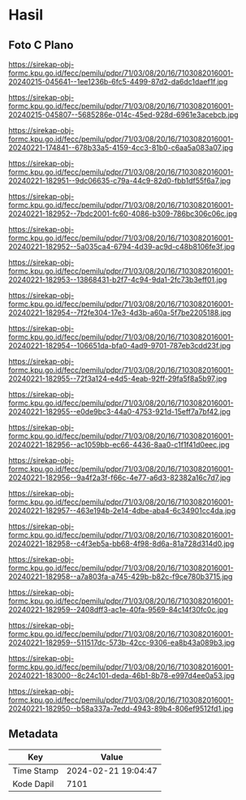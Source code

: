 # Hasil

## Foto C Plano

https://sirekap-obj-formc.kpu.go.id/fecc/pemilu/pdpr/71/03/08/20/16/7103082016001-20240215-045641--1ee1236b-6fc5-4499-87d2-da6dc1daef1f.jpg

https://sirekap-obj-formc.kpu.go.id/fecc/pemilu/pdpr/71/03/08/20/16/7103082016001-20240215-045807--5685286e-014c-45ed-928d-6961e3acebcb.jpg

https://sirekap-obj-formc.kpu.go.id/fecc/pemilu/pdpr/71/03/08/20/16/7103082016001-20240221-174841--678b33a5-4159-4cc3-81b0-c6aa5a083a07.jpg

https://sirekap-obj-formc.kpu.go.id/fecc/pemilu/pdpr/71/03/08/20/16/7103082016001-20240221-182951--9dc06635-c79a-44c9-82d0-fbb1df55f6a7.jpg

https://sirekap-obj-formc.kpu.go.id/fecc/pemilu/pdpr/71/03/08/20/16/7103082016001-20240221-182952--7bdc2001-fc60-4086-b309-786bc306c06c.jpg

https://sirekap-obj-formc.kpu.go.id/fecc/pemilu/pdpr/71/03/08/20/16/7103082016001-20240221-182952--5a035ca4-6794-4d39-ac9d-c48b8106fe3f.jpg

https://sirekap-obj-formc.kpu.go.id/fecc/pemilu/pdpr/71/03/08/20/16/7103082016001-20240221-182953--13868431-b2f7-4c94-9da1-2fc73b3eff01.jpg

https://sirekap-obj-formc.kpu.go.id/fecc/pemilu/pdpr/71/03/08/20/16/7103082016001-20240221-182954--7f2fe304-17e3-4d3b-a60a-5f7be2205188.jpg

https://sirekap-obj-formc.kpu.go.id/fecc/pemilu/pdpr/71/03/08/20/16/7103082016001-20240221-182954--106651da-bfa0-4ad9-9701-787eb3cdd23f.jpg

https://sirekap-obj-formc.kpu.go.id/fecc/pemilu/pdpr/71/03/08/20/16/7103082016001-20240221-182955--72f3a124-e4d5-4eab-92ff-29fa5f8a5b97.jpg

https://sirekap-obj-formc.kpu.go.id/fecc/pemilu/pdpr/71/03/08/20/16/7103082016001-20240221-182955--e0de9bc3-44a0-4753-921d-15eff7a7bf42.jpg

https://sirekap-obj-formc.kpu.go.id/fecc/pemilu/pdpr/71/03/08/20/16/7103082016001-20240221-182956--ac1059bb-ec66-4436-8aa0-c1f1f41d0eec.jpg

https://sirekap-obj-formc.kpu.go.id/fecc/pemilu/pdpr/71/03/08/20/16/7103082016001-20240221-182956--9a4f2a3f-f66c-4e77-a6d3-82382a16c7d7.jpg

https://sirekap-obj-formc.kpu.go.id/fecc/pemilu/pdpr/71/03/08/20/16/7103082016001-20240221-182957--463e194b-2e14-4dbe-aba4-6c34901cc4da.jpg

https://sirekap-obj-formc.kpu.go.id/fecc/pemilu/pdpr/71/03/08/20/16/7103082016001-20240221-182958--c4f3eb5a-bb68-4f98-8d6a-81a728d314d0.jpg

https://sirekap-obj-formc.kpu.go.id/fecc/pemilu/pdpr/71/03/08/20/16/7103082016001-20240221-182958--a7a803fa-a745-429b-b82c-f9ce780b3715.jpg

https://sirekap-obj-formc.kpu.go.id/fecc/pemilu/pdpr/71/03/08/20/16/7103082016001-20240221-182959--2408dff3-ac1e-40fa-9569-84c14f30fc0c.jpg

https://sirekap-obj-formc.kpu.go.id/fecc/pemilu/pdpr/71/03/08/20/16/7103082016001-20240221-182959--511517dc-573b-42cc-9306-ea8b43a089b3.jpg

https://sirekap-obj-formc.kpu.go.id/fecc/pemilu/pdpr/71/03/08/20/16/7103082016001-20240221-183000--8c24c101-deda-46b1-8b78-e997d4ee0a53.jpg

https://sirekap-obj-formc.kpu.go.id/fecc/pemilu/pdpr/71/03/08/20/16/7103082016001-20240221-182950--b58a337a-7edd-4943-89b4-806ef9512fd1.jpg


## Metadata

| Key        | Value               |
| ---------- | ------------------- |
| Time Stamp | 2024-02-21 19:04:47 |
| Kode Dapil | 7101                |




